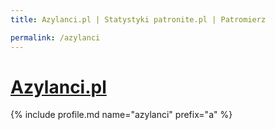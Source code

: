 ```yaml
---
title: Azylanci.pl | Statystyki patronite.pl | Patromierz

permalink: /azylanci
---
```


# [Azylanci.pl](https://patronite.pl/azylanci)

{% include profile.md name="azylanci" prefix="a" %}
